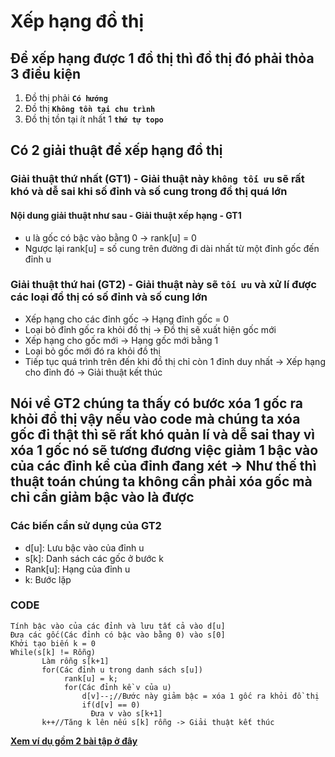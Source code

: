 # Xếp hạng đồ thị
## Để xếp hạng được 1 đồ thị thì đồ thị đó phải thỏa 3 điều kiện
1. Đồ thị phải **`Có hướng`**
1. Đồ thị **`Không tồn tại chu trình`**
1. Đồ thị tồn tại ít nhất 1 **`thứ tự topo`**
</hr>

## Có 2 giải thuật để xếp hạng đồ thị 
### Giải thuật thứ nhất (GT1) - Giải thuật này **`không tối ưu`** sẽ rất khó và dễ sai khi số đỉnh và số cung trong đồ thị quá lớn
#### Nội dung giải thuật như sau - Giải thuật xếp hạng - GT1
* u là gốc có bậc vào bằng 0 -> rank[u] = 0
* Ngược lại rank[u] = số cung trên đường đi dài nhất từ một đỉnh gốc đến đỉnh u
### Giải thuật thứ hai (GT2) - Giải thuật này sẽ **`tối ưu`** và xử lí được các loại đồ thị có số đỉnh và số cung lớn
* Xếp hạng cho các đỉnh gốc -> Hạng đỉnh gốc = 0
* Loại bỏ đỉnh gốc ra khỏi đồ thị -> Đồ thị sẽ xuất hiện gốc mới
* Xếp hạng cho gốc mới -> Hạng gốc mới bằng 1
* Loại bỏ gốc mới đó ra khỏi đồ thị
* Tiếp tục quá trình trên đến khi đồ thị chỉ còn 1 đỉnh duy nhất -> Xếp hạng cho đỉnh đó -> Giải thuật kết thúc
## Nói về GT2 chúng ta thấy có bước xóa 1 gốc ra khỏi đồ thị vậy nếu vào code mà chúng ta xóa gốc đi thật thì sẽ rất khó quản lí và dễ sai thay vì xóa 1 gốc nó sẽ tương đương việc giảm 1 bậc vào của các đỉnh kề của đỉnh đang xét -> Như thế thì thuật toán chúng ta không cần phải xóa gốc mà chỉ cần giảm bậc vào là được
### Các biến cần sử dụng của GT2
* d[u]: Lưu bậc vào của đỉnh u
* s[k]: Danh sách các gốc ở bước k
* Rank[u]: Hạng của đỉnh u
* k: Bước lặp
### CODE
```
Tính bậc vào của các đỉnh và lưu tất cả vào d[u]
Đưa các gốc(Các đỉnh có bậc vào bằng 0) vào s[0]
Khởi tạo biến k = 0 
While(s[k] != Rỗng)
       Làm rỗng s[k+1]
       for(Các đỉnh u trong danh sách s[u])
            rank[u] = k;
            for(Các đỉnh kề v của u)
                d[v]--;//Bước này giảm bậc = xóa 1 gốc ra khỏi đồ thị
                if(d[v] == 0)
                  Đưa v vào s[k+1]
       k++//Tăng k lên nếu s[k] rỗng -> Giải thuật kết thúc
```
**[Xem ví dụ gồm 2 bài tập ở đây](https://docs.google.com/spreadsheets/d/1pbiCp2ymAAHOYI1oPuYjZadiuNJW4SNVillljT0EdNU/edit?usp=sharing)**
